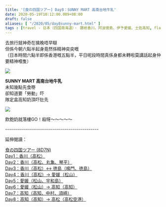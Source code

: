 ```yaml
---
title: '[食の四国ツアー] Day8：SUNNY MART 高南台地牛乳'
date: 2020-05-19T10:12:00.009+08:00
draft: false
aliases: [ "/2020/05/day8sunny-mart.html" ]
tags : [travel - 日本（四国南海道）・ 讚岐香川、阿波徳島、伊予愛媛、土佐高知, flavor - 飲！]
---
```


去旅行就神奇在擒晚唔早瞓  
但係今朝六點半起身竟然係精神奕奕嘅  
（日本時間六點半即係香港嘅五點半，平日呢段時間真係身都未轉啦莫講話起身仲要精神嗰隻）

![](/images/shikoku8a.jpg)

**SUNNY MART 高南台地牛乳**  
未知幾點先食嘢  
卻知道要「勞動」吓  
隊定盒高知奶頂吓肚先

![](/images/shikoku8a1.jpg)

飲飽奶就落樓GO！殺呀～～～～～

  

\-----------------------------------------------  
  

延伸閱讀：

[食の四国ツアー (8D7N)](https://www.hidie.net/2020/05/8d7n.html)  
[Day1：香川（高松）](https://www.hidie.net/2017/08/day1.html)  
[Day2：香川（高松、丸亀、琴平）](https://www.hidie.net/2017/08/day2.html)  
[Day3：香川（高松）↔ 徳島（鳴門、徳島）](https://www.hidie.net/2017/08/day3.html)  
[Day4：香川（高松）→ 愛媛（松山）](https://www.hidie.net/2017/08/day4.html)  
[Day5：愛媛（松山、宇和島）](https://www.hidie.net/2017/08/day5.html)  
[Day6：愛媛（松山）→ 高知（高知）](https://www.hidie.net/2017/08/day6.html)  
[Day7：高知（高知、中村、須崎）](https://www.hidie.net/2017/08/day7.html)  
[Day8：高知（高知）→ 高松（高松空港）](https://www.hidie.net/2017/08/day8.html)